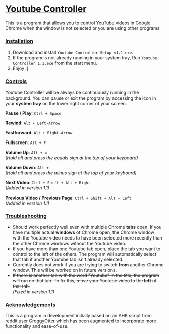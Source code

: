 # <ins>Youtube Controller</ins>
This is a program that allows you to control YouTube videos in Google Chrome when the window is not selected or you are using other programs.

### <ins>Installation</ins>

1. Download and install `Youtube Controller Setup v1.1.exe`.  
2. If the program is not already running in your system tray, Run `Youtube Controller 1.1.exe` from the start menu.
3. Enjoy :]

### <ins>Controls</ins>

Youtube Controller will be always be continuously running in the background. You can pause or exit the program by accessing the icon in your **system tray** on the lower right corner of your screen.

**Pause / Play**: `Ctrl + Space`

**Rewind**: `Alt + Left-Arrow`

**Fastforward**: `Alt + Right-Arrow`

**Fullscreen**: `Alt + F`

**Volume Up**: `Alt + =`  
*(Hold alt and press the equals sign at the top of your keyboard)*

**Volume Down**: `Alt + -`  
*(Hold alt and press the minus sign at the top of your keyboard)*

**Next Video**: `Ctrl + Shift + Alt + Right`  
*(Added in version 1.1)*  

**Previous Video / Previous Page**: `Ctrl + Shift + Alt + Left`  
*(Added in version 1.1)*

### <ins>Troubleshooting</ins>
- Should work perfectly well even with multiple Chrome **tabs** open. If you have multiple actual **windows** of Chrome open, the Chrome window with the Youtube video needs to have been selected more recently than the other Chrome windows without the Youtube video.  
- If you have more than one Youtube tab open, place the tab you want to control to the left of the others. The program will automatically select that tab if another Youtube tab isn't already selected.
- Currently does not work if you are trying to switch **from** another Chrome window. This will be worked on in future versions.
- ~~If there is another tab with the word "Youtube" in the title, the program will run on that tab. To fix this, move your Youtube video to the **left** of that tab.~~  
*(Fixed in version 1.1)*

### <ins>Acknowledgements</ins>
This is a program in development initially based on an AHK script from reddit user GroggyOtter which has been augmented to incorporate more functionality and ease-of-use.
